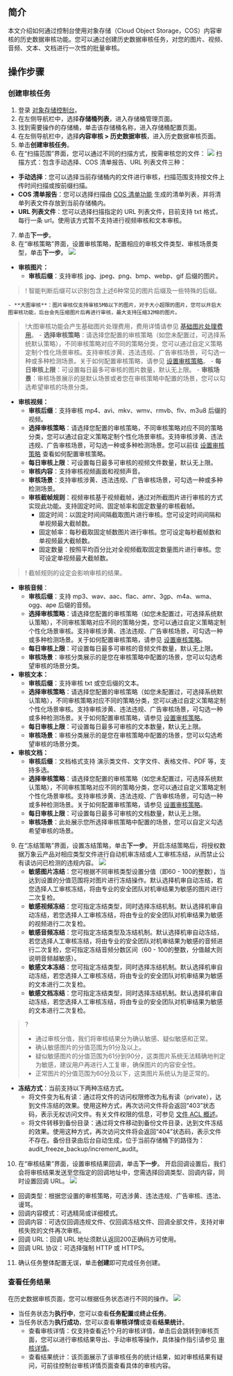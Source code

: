 ## 简介

本文介绍如何通过控制台使用对象存储（Cloud Object Storage，COS）内容审核的历史数据审核功能。您可以通过创建历史数据审核任务，对您的图片、视频、音频、文本、文档进行一次性的批量审核。

## 操作步骤

### 创建审核任务

1. 登录 [对象存储控制台](https://console.cloud.tencent.com/cos5)。
2. 在左侧导航栏中，选择**存储桶列表**，进入存储桶管理页面。
3. 找到需要操作的存储桶，单击该存储桶名称，进入存储桶配置页面。
4. 在左侧导航栏中，选择**内容审核 > 历史数据审核**，进入历史数据审核页面。
5. 单击**创建审核任务**。
6. 在“扫描范围”界面，您可以通过不同的扫描方式，按需审核您的文件：
![](https://qcloudimg.tencent-cloud.cn/raw/d41889638e87913d941a732959300ed6.png)
扫描方式：包含手动选择、COS 清单报告、URL 列表文件三种：
 - **手动选择**：您可以选择当前存储桶内的文件进行审核，扫描范围支持按文件上传时间扫描或按前缀扫描。
 - **COS 清单报告**：您可以选择扫描由 [COS 清单功能](https://cloud.tencent.com/document/product/436/33702) 生成的清单列表，并将清单列表文件存放到当前存储桶内。
 - **URL 列表文件**：您可以选择扫描指定的 URL 列表文件，目前支持 txt 格式，每行一条 url。使用该方式暂不支持进行视频审核和文本审核。
7. 单击**下一步**。
8. 在“审核策略”界面，设置审核策略，配置相应的审核文件类型、审核场景类型，单击**下一步**。
![](https://qcloudimg.tencent-cloud.cn/raw/1ba95674fa329265c8c43011a3ef079c.png)
 - **审核图片：**
    - **审核后缀**：支持审核 jpg、jpeg、png、bmp、webp、gif 后缀的图片。
>! 智能判断后缀可以识别包含上述6种常见的图片后缀及一些特殊的后缀。
>
    - **大图审核**：图片审核仅支持审核5MB以下的图片，对于大小超限的图片，您可以开启大图审核功能，后台会先压缩图片后再进行审核，最大支持压缩32MB的图片。
>!大图审核功能会产生基础图片处理费用，费用详情请参见 [基础图片处理费用](https://cloud.tencent.com/document/product/436/58963#.E5.9F.BA.E7.A1.80.E5.9B.BE.E7.89.87.E5.A4.84.E7.90.86.E8.B4.B9.E7.94.A8)。
    - **选择审核策略**：请选择您配置的审核策略（如您未配置过，可选择系统默认策略），不同审核策略对应不同的策略分类，您可以通过自定义策略定制个性化场景审核。支持审核涉黄、违法违规、广告审核场景，可勾选一种或多种检测场景。关于如何配置审核策略，请参见 [设置审核策略](https://cloud.tencent.com/document/product/436/55206)。
    - **每日审核上限**：可设置每日最多可审核的图片数量，默认无上限。
    - **审核场景**：审核场景展示的是默认场景或者您在审核策略中配置的场景，您可以勾选希望审核的场景分类。
 - **审核视频：**
    - **审核后缀**：支持审核 mp4、avi、mkv、wmv、rmvb、flv、m3u8 后缀的视频。
    - **选择审核策略**：请选择您配置的审核策略，不同审核策略对应不同的策略分类，您可以通过自定义策略定制个性化场景审核。支持审核涉黄、违法违规、广告审核场景，可勾选一种或多种检测场景。您可以前往 [设置审核策略](https://cloud.tencent.com/document/product/436/55206) 查看如何配置审核策略。
    - **每日审核上限**：可设置每日最多可审核的视频文件数量，默认无上限。
    - **审核内容**：支持审核视频画面和视频声音。
    - **审核场景**：支持审核涉黄、违法违规、广告审核场景，可勾选一种或多种检测场景。
    - **审核截帧规则**：视频审核基于视频截帧，通过对所截图片进行审核的方式实现此功能。支持固定时间、固定帧率和固定数量的审核截帧。
      - 固定时间：以固定时间间隔截取图片进行审核。您可设定时间间隔和单视频最大截帧数。
      - 固定帧率：每秒截取固定帧数图片进行审核。您可设定每秒截帧数和单视频最大截帧数。
      - 固定数量：按照平均百分比对全视频截取固定数量图片进行审核。您可设定单视频最大截帧数。
>! 截帧规则的设定会影响审核的结果。
>
 - **审核音频**：
    - **审核后缀**：支持 mp3、wav、aac、flac、amr、3gp、m4a、wma、ogg、ape 后缀的音频。
    - **选择审核策略**：请选择您配置的审核策略（如您未配置过，可选择系统默认策略），不同审核策略对应不同的策略分类，您可以通过自定义策略定制个性化场景审核。支持审核涉黄、违法违规、广告审核场景，可勾选一种或多种检测场景。关于如何配置审核策略，请参见 [设置审核策略](https://cloud.tencent.com/document/product/436/55206)。
    - **每日审核上限**：可设置每日最多可审核的音频文件数量，默认无上限。
    - **审核场景**：审核分类展示的是您在审核策略中配置的场景，您可以勾选希望审核的场景分类。
 - **审核文本：**
    - **审核后缀**：支持审核 txt 或空后缀的文本。
    - **选择审核策略**：请选择您配置的审核策略（如您未配置过，可选择系统默认策略），不同审核策略对应不同的策略分类，您可以通过自定义策略定制个性化场景审核。支持审核涉黄、违法违规、广告审核场景，可勾选一种或多种检测场景。关于如何配置审核策略，请参见 [设置审核策略](https://cloud.tencent.com/document/product/436/55206)。
    - **每日审核上限**：可设置每日最多可审核的文本数量，默认无上限。
    - **审核场景**：审核分类展示的是您在审核策略中配置的场景，您可以勾选希望审核的场景分类。
 - **审核文档：**
    - **审核后缀**：文档格式支持 演示类文件、文字文件、表格文件、PDF 等，支持多选。
    - **选择审核策略**：请选择您配置的审核策略（如您未配置过，可选择系统默认策略），不同审核策略对应不同的策略分类，您可以通过自定义策略定制个性化场景审核。支持审核涉黄、违法违规、广告审核场景，可勾选一种或多种检测场景。关于如何配置审核策略，请参见 [设置审核策略](https://cloud.tencent.com/document/product/436/55206)。
    - **每日审核上限**：可设置每日最多可审核的文档数量，默认无上限。
    - **审核场景**：此处展示您所选择审核策略中配置的场景，您可以自定义勾选希望审核的场景。
9. 在“冻结策略”界面，设置冻结策略，单击**下一步**。
开启冻结策略后，将授权数据万象云产品对相应类型文件进行自动机审冻结或人工审核冻结，从而禁止公有读访问已检测的违规内容。
![](https://qcloudimg.tencent-cloud.cn/raw/aabd369286a6a6b7c69fe614f05d0b5c.png)
   - **敏感图片冻结**：您可根据不同审核类型设置分值（即60 - 100的整数），当达到设置的分值范围将对图片进行冻结操作。默认选择机审自动冻结，若您选择人工审核冻结，将由专业的安全团队对机审结果为敏感的图片进行二次复检。
   - **敏感视频冻结**：您可指定冻结类型，同时选择冻结机制。默认选择机审自动冻结，若您选择人工审核冻结，将由专业的安全团队对机审结果为敏感的视频进行二次复检。
   - **敏感音频冻结**：您可指定冻结类型及冻结机制。默认选择机审自动冻结，若您选择人工审核冻结，将由专业的安全团队对机审结果为敏感的音频进行二次复检，您可指定冻结音频分数区间（60 - 100的整数，分值越大则说明音频越敏感）。
   - **敏感文本冻结**：您可指定冻结类型，同时选择冻结机制。默认选择机审自动冻结，若您选择人工审核冻结，将由专业的安全团队对机审结果为敏感的文本进行二次复检。
   - **敏感文档冻结**：您可指定冻结类型，同时选择冻结机制。默认选择机审自动冻结，若您选择人工审核冻结，将由专业的安全团队对机审结果为敏感的文本进行二次复检。
>?
> - 通过审核分值，我们将审核结果分为确认敏感、疑似敏感和正常。
> - 确认敏感图片的分值范围为91分及以上。
> - 疑似敏感图片的分值范围为61分到90分，这类图片系统无法精确地判定为敏感，建议用户再进行人工复审，确保图片的内容安全性。
> - 正常图片的分值范围为60分及以下，这类图片系统认为是正常的。
   - **冻结方式**：当前支持以下两种冻结方式。
     - 将文件变为私有读：通过将文件的访问权限修改为私有读（private），达到文件冻结的效果。使用这种方式，再次访问文件将会返回“403”状态码，表示无权访问文件。有关文件权限的信息，可参见 [文件 ACL 概述](https://cloud.tencent.com/document/product/436/30752)。
     - 将文件转移到备份目录：通过将文件移动到备份文件目录，达到文件冻结的效果。使用这种方式，再次访问文件将会返回“404”状态码，表示文件不存在。备份目录由后台自动生成，位于当前存储桶下的路径为：audit_freeze_backup/increment_audit。
10. 在“审核结果”界面，设置审核结果回调，单击**下一步**。
开启回调设置后，我们会将审核结果发送至您指定的回调地址中，您需选择回调类型、回调内容，同时设置回调 URL。
![](https://qcloudimg.tencent-cloud.cn/raw/b107b31722abccc316d2dfafb26eae27.png)
   - 回调类型：根据您设置的审核策略，可选涉黄、违法违规、广告审核、违法、谩骂。
   - 回调内容模式：可选精简或详细模式。
   - 回调内容：可选仅回调违规文件、仅回调冻结文件、回调全部文件，支持对审核失败的文件再次审核。
   - 回调 URL：回调 URL 地址须默认返回200正确码方可使用。
   - 回调 URL 协议：可选择强制 HTTP 或 HTTPS。
11. 确认任务整体配置无误，单击**创建**即可完成任务创建。

### 查看任务结果

在历史数据审核页面，您可以根据任务状态进行不同的操作。
![](https://qcloudimg.tencent-cloud.cn/raw/16a285f864af351906b550a2a5491706.png)
 - 当任务状态为**执行中**，您可以查看**任务配置**或**终止任务**。
 - 当任务状态为**执行成功**，您可以查看**审核详情**或查看**结果统计**。
   - 查看审核详情：仅支持查看近1个月的审核详情，单击后会跳转到审核页面，您可以进行审核结果导出、手动审核等操作，具体操作指引请参见 [审核详情](https://cloud.tencent.com/document/product/436/54403)。
   - 查看结果统计：该页面展示了该审核任务的统计结果，如对审核结果有疑问，可前往控制台审核详情页面查看具体的审核内容。
